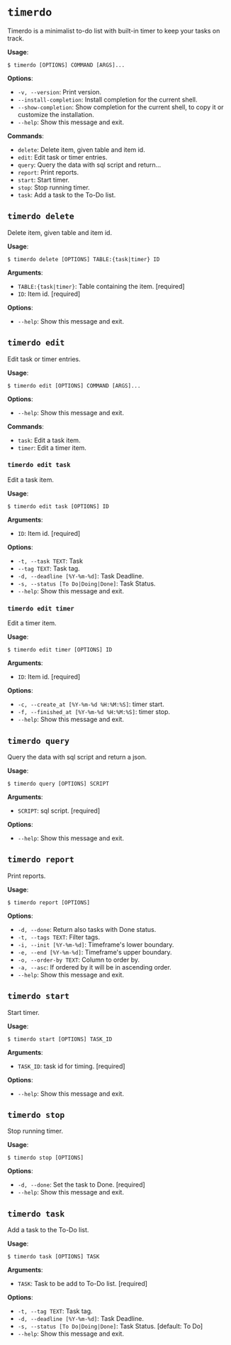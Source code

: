 # `timerdo`

Timerdo is a minimalist to-do list with built-in timer to keep your tasks on track.

**Usage**:

```console
$ timerdo [OPTIONS] COMMAND [ARGS]...
```

**Options**:

* `-v, --version`: Print version.
* `--install-completion`: Install completion for the current shell.
* `--show-completion`: Show completion for the current shell, to copy it or customize the installation.
* `--help`: Show this message and exit.

**Commands**:

* `delete`: Delete item, given table and item id.
* `edit`: Edit task or timer entries.
* `query`: Query the data with sql script and return...
* `report`: Print reports.
* `start`: Start timer.
* `stop`: Stop running timer.
* `task`: Add a task to the To-Do list.

## `timerdo delete`

Delete item, given table and item id.

**Usage**:

```console
$ timerdo delete [OPTIONS] TABLE:{task|timer} ID
```

**Arguments**:

* `TABLE:{task|timer}`: Table containing the item.  [required]
* `ID`: Item id.  [required]

**Options**:

* `--help`: Show this message and exit.

## `timerdo edit`

Edit task or timer entries.

**Usage**:

```console
$ timerdo edit [OPTIONS] COMMAND [ARGS]...
```

**Options**:

* `--help`: Show this message and exit.

**Commands**:

* `task`: Edit a task item.
* `timer`: Edit a timer item.

### `timerdo edit task`

Edit a task item.

**Usage**:

```console
$ timerdo edit task [OPTIONS] ID
```

**Arguments**:

* `ID`: Item id.  [required]

**Options**:

* `-t, --task TEXT`: Task
* `--tag TEXT`: Task tag.
* `-d, --deadline [%Y-%m-%d]`: Task Deadline.
* `-s, --status [To Do|Doing|Done]`: Task Status.
* `--help`: Show this message and exit.

### `timerdo edit timer`

Edit a timer item.

**Usage**:

```console
$ timerdo edit timer [OPTIONS] ID
```

**Arguments**:

* `ID`: Item id.  [required]

**Options**:

* `-c, --create_at [%Y-%m-%d %H:%M:%S]`: timer start.
* `-f, --finished_at [%Y-%m-%d %H:%M:%S]`: timer stop.
* `--help`: Show this message and exit.

## `timerdo query`

Query the data with sql script and return a json.

**Usage**:

```console
$ timerdo query [OPTIONS] SCRIPT
```

**Arguments**:

* `SCRIPT`: sql script.  [required]

**Options**:

* `--help`: Show this message and exit.

## `timerdo report`

Print reports.

**Usage**:

```console
$ timerdo report [OPTIONS]
```

**Options**:

* `-d, --done`: Return also tasks with Done status.
* `-t, --tags TEXT`: Filter tags.
* `-i, --init [%Y-%m-%d]`: Timeframe's lower boundary.
* `-e, --end [%Y-%m-%d]`: Timeframe's upper boundary.
* `-o, --order-by TEXT`: Column to order by.
* `-a, --asc`: If ordered by it will be in ascending order.
* `--help`: Show this message and exit.

## `timerdo start`

Start timer.

**Usage**:

```console
$ timerdo start [OPTIONS] TASK_ID
```

**Arguments**:

* `TASK_ID`: task id for timing.  [required]

**Options**:

* `--help`: Show this message and exit.

## `timerdo stop`

Stop running timer.

**Usage**:

```console
$ timerdo stop [OPTIONS]
```

**Options**:

* `-d, --done`: Set the task to Done.  [required]
* `--help`: Show this message and exit.

## `timerdo task`

Add a task to the To-Do list.

**Usage**:

```console
$ timerdo task [OPTIONS] TASK
```

**Arguments**:

* `TASK`: Task to be add to To-Do list.  [required]

**Options**:

* `-t, --tag TEXT`: Task tag.
* `-d, --deadline [%Y-%m-%d]`: Task Deadline.
* `-s, --status [To Do|Doing|Done]`: Task Status.  [default: To Do]
* `--help`: Show this message and exit.
